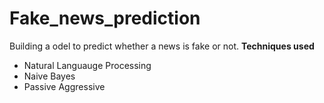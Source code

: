 # Fake_news_prediction
Building a odel to predict whether a news is fake or not.
**Techniques used**
- Natural Languauge Processing
- Naive Bayes
- Passive Aggressive
